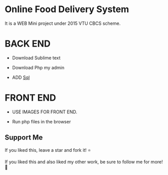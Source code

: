 # Online Food Delivery System
It is a WEB Mini project under 2015 VTU CBCS scheme.

# BACK END

* Download Sublime text

* Download Php my admin

* ADD [Sql](https://github.com/rutujar/OFD/blob/master/sql/food.sql)

# FRONT END

* USE IMAGES FOR FRONT END.

* Run php files in the browser


## Support Me
If you liked this, leave a star and fork it! :star: 

If you liked this and also liked my other work, be sure to follow me for more! :slightly_smiling_face:

